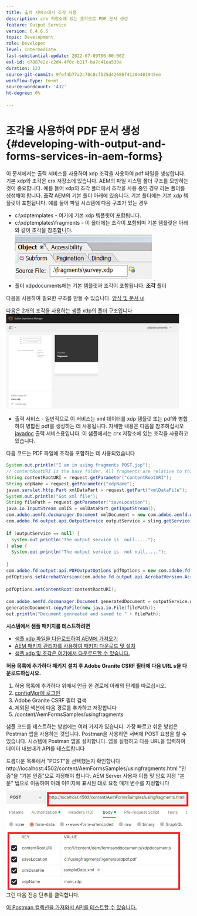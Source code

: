 ```yaml
---
title: 출력 서비스에서 조각 사용
description: crx 저장소에 있는 조각으로 PDF 문서 생성
feature: Output Service
version: 6.4,6.5
topic: Development
role: Developer
level: Intermediate
last-substantial-update: 2022-07-09T00:00:00Z
exl-id: d7887e2e-c2d4-4f0c-b117-ba7c41ea539a
duration: 123
source-git-commit: 9fef4b77a2c70c8cf525d42686f4120e481945ee
workflow-type: tm+mt
source-wordcount: '432'
ht-degree: 0%

---
```


# 조각을 사용하여 PDF 문서 생성{#developing-with-output-and-forms-services-in-aem-forms}


이 문서에서는 출력 서비스를 사용하여 xdp 조각을 사용하여 pdf 파일을 생성합니다. 기본 xdp와 조각은 crx 저장소에 있습니다. AEM의 파일 시스템 폴더 구조를 모방하는 것이 중요합니다. 예를 들어 xdp의 조각 폴더에서 조각을 사용 중인 경우 라는 폴더를 생성해야 합니다. **조각** AEM의 기본 폴더 아래에 있습니다. 기본 폴더에는 기본 xdp 템플릿이 포함됩니다. 예를 들어 파일 시스템에 다음 구조가 있는 경우
* c:\xdptemplates - 여기에 기본 xdp 템플릿이 포함됩니다.
* c:\xdptemplates\fragments - 이 폴더에는 조각이 포함되며 기본 템플릿은 아래와 같이 조각을 참조합니다.
  ![fragment-xdp](assets/survey-fragment.png).
* 폴더 xdpdocuments에는 기본 템플릿과 조각이 포함됩니다. **조각** 폴더

다음을 사용하여 필요한 구조를 만들 수 있습니다. [양식 및 문서 ui](http://localhost:4502/aem/forms.html/content/dam/formsanddocuments)

다음은 2개의 조각을 사용하는 샘플 xdp의 폴더 구조입니다
![forms&amp;document](assets/fragment-folder-structure-ui.png)


* 출력 서비스 - 일반적으로 이 서비스는 xml 데이터를 xdp 템플릿 또는 pdf와 병합하여 병합된 pdf를 생성하는 데 사용됩니다. 자세한 내용은 다음을 참조하십시오 [javadoc](https://helpx.adobe.com/experience-manager/6-5/forms/javadocs/index.html?com/adobe/fd/output/api/OutputService.html) 출력 서비스용입니다. 이 샘플에서는 crx 저장소에 있는 조각을 사용하고 있습니다.


다음 코드는 PDF 파일에 조각을 포함하는 데 사용되었습니다

```java
System.out.println("I am in using fragments POST.jsp");
// contentRootURI is the base folder. All fragments are relative to this folder
String contentRootURI = request.getParameter("contentRootURI");
String xdpName = request.getParameter("xdpName");
javax.servlet.http.Part xmlDataPart = request.getPart("xmlDataFile");
System.out.println("Got xml file");
String filePath = request.getParameter("saveLocation");
java.io.InputStream xmlIS = xmlDataPart.getInputStream();
com.adobe.aemfd.docmanager.Document xmlDocument = new com.adobe.aemfd.docmanager.Document(xmlIS);
com.adobe.fd.output.api.OutputService outputService = sling.getService(com.adobe.fd.output.api.OutputService.class);

if (outputService == null) {
  System.out.println("The output service is  null.....");
} else {
  System.out.println("The output service is  not null.....");

}
com.adobe.fd.output.api.PDFOutputOptions pdfOptions = new com.adobe.fd.output.api.PDFOutputOptions();
pdfOptions.setAcrobatVersion(com.adobe.fd.output.api.AcrobatVersion.Acrobat_11);

pdfOptions.setContentRoot(contentRootURI);

com.adobe.aemfd.docmanager.Document generatedDocument = outputService.generatePDFOutput(xdpName, xmlDocument, pdfOptions);
generatedDocument.copyToFile(new java.io.File(filePath));
out.println("Document genreated and saved to " + filePath);
```

**시스템에서 샘플 패키지를 테스트하려면**

* [샘플 xdp 파일을 다운로드하여 AEM에 가져오기](assets/xdp-templates-fragments.zip)
* [AEM 패키지 관리자를 사용하여 패키지 다운로드 및 설치](assets/using-fragments-assets.zip)
* [샘플 xdp 및 조각은 여기에서 다운로드할 수 있습니다.](assets/xdptemplates.zip)

**허용 목록에 추가하다 패키지 설치 후 Adobe Granite CSRF 필터에 다음 URL s을 다운로드하십시오.**

1. 허용 목록에 추가하다 위에서 언급 한 경로에 아래의 단계를 따르십시오.
1. [configMgr에 로그인](http://localhost:4502/system/console/configMgr)
1. Adobe Granite CSRF 필터 검색
1. 제외된 섹션에 다음 경로를 추가하고 저장합니다
1. /content/AemFormsSamples/usingfragments

샘플 코드를 테스트하는 방법에는 여러 가지가 있습니다. 가장 빠르고 쉬운 방법은 Postman 앱을 사용하는 것입니다. Postman을 사용하면 서버에 POST 요청을 할 수 있습니다. 시스템에 Postman 앱을 설치합니다.
앱을 실행하고 다음 URL을 입력하여 데이터 내보내기 API를 테스트합니다

드롭다운 목록에서 &quot;POST&quot;을 선택했는지 확인합니다 http://localhost:4502/content/AemFormsSamples/usingfragments.html &quot;인증&quot;을 &quot;기본 인증&quot;으로 지정해야 합니다. AEM Server 사용자 이름 및 암호 지정 &quot;본문&quot; 탭으로 이동하여 아래 이미지에 표시된 대로 요청 매개 변수를 지정합니다
![내보내기](assets/using-fragment-postman.png)
그런 다음 전송 단추를 클릭합니다.

[이 Postman 컬렉션을 가져와서 API를 테스트할 수 있습니다.](assets/usingfragments.postman_collection.json)
